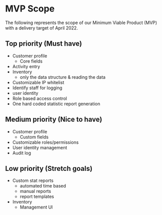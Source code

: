 # MVP Scope

The following represents the scope of our Minimum Viable Product (MVP) with a delivery target of April 2022.

## Top priority (Must have)

- Customer profile
  - Core fields
- Activity entry
- Inventory
  - only the data structure & reading the data
- Customizable IP whitelist
- Identify staff for logging
- user identity
- Role based access control
- One hard coded statistic report generation

## Medium priority (Nice to have)

- Customer profile
  - Custom fields
- Customizable roles/permissions
- User identity management
- Audit log

## Low priority (Stretch goals)

- Custom stat reports
  - automated time based
  - manual reports
  - report templates
- Inventory
  - Management UI
